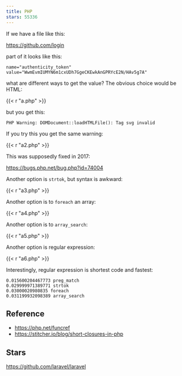 ```yaml
---
title: PHP
stars: 55336
---
```


If we have a file like this:

<https://github.com/login>

part of it looks like this:

~~~
name="authenticity_token" value="WwmEvmIUMYN6m1cxUDh7GgeCKEwkAnGPRYcE2N/HAv5g7A"
~~~

what are different ways to get the value? The obvious choice would be HTML:

{{< r "a.php" >}}

but you get this:

~~~
PHP Warning: DOMDocument::loadHTMLFile(): Tag svg invalid
~~~

If you try this you get the same warning:

{{< r "a2.php" >}}

This was supposedly fixed in 2017:

<https://bugs.php.net/bug.php?id=74004>

Another option is `strtok`, but syntax is awkward:

{{< r "a3.php" >}}

Another option is to `foreach` an array:

{{< r "a4.php" >}}

Another option is to `array_search`:

{{< r "a5.php" >}}

Another option is regular expression:

{{< r "a6.php" >}}

Interestingly, regular expression is shortest code and fastest:

~~~
0.015600204467773 preg_match
0.029999971389771 strtok
0.03000020980835 foreach
0.031199932098389 array_search
~~~

## Reference

- <https://php.net/funcref>
- <https://stitcher.io/blog/short-closures-in-php>

## Stars

<https://github.com/laravel/laravel>
